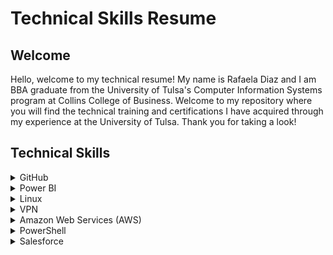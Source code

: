 <h1>Technical Skills Resume</h1>
<h2>Welcome</h2>
Hello, welcome to my technical resume! My name is Rafaela Diaz and I am BBA graduate from the University of Tulsa's Computer Information Systems program at Collins College of Business. Welcome to my repository where you will find the technical training and certifications I have acquired through my experience at the University of Tulsa. Thank you for taking a look!

<h2>Technical Skills</h2>

<details><summary>GitHub</summary>
          
<br /> I completed the following courses in the <a href="https://lab.github.com/courses">GitHub Learning Lab</a>. These courses helped me understand the basic Github workflow and taught me many useful fundamental Github skills such as how to stand up static pages, create and manage pull requests, facilitate collaboration, the use of Markdown and HTML to format webpages, and more.<br />
<br></br>
<h4>Courses:</h4>
<ul>
<li>Introduction to GitHub</li>
<li>Communicating using Markdown</li>
<li>Uploading your project to Github</li>
<li>GitHub Pages</li>
<li>Reviewing pull requests</li>
<li>Managing merge conflicts</li>
<li>Securing your workflows</li>
</ul>
<br />
<img src="firstday.png" alt="Github First Day Learning Path photo" />
<img src="firstweek.png" alt="Github First Week Learning Path photo" />
<img src="profile.png" alt="Github Profile RD photo" />
<br />
<br />

</details> 
          
<details><summary>Power BI</summary>
          
<br> I completed the <a href="https://www.edx.org/course/analyzing-and-visualizing-data-with-power-bi-0">Analyzing and Visualizing Data with Power BI</a> course on edX and completed the following courses. These courses taught me how to input data from different data sources, create interactive visual reports, add and modify elements on a dashboard, and transform and interpret different kinds of data.<br>
<br></br>
<h4>Courses:</h4> 
<ul>
<li>Power BI Desktop Data Transformations</li>
<li>Power BI Desktop Modelling</li>
<li>Power BI Desktop Visualization</li>
<li>Power BI Service</li>
<li>Working with Excel</li>
<li>Direct Connectivity</li>
<li>Developer API</li>
<li>Mobile App</li>
</ul>
<br>
<img src="PowerBICourse.png" alt="Power BI Course Completion">
<br>
<br></br>
After completing the Power BI edX course, I created the following dashboard using the <a                                       href="https://docs.microsoft.com/en-us/power-bi/sample-datasets#the-power-bi-samples-as-excel-files">Supplier Quality         Analysis sample data</a> provided by Microsoft. This dashboard shows the skills and knowledge I have gained throughout         this course, by using different visualization charts to effectively represent and communicate complex datasets.
Click the following link to watch a demonstration of my Power BI dashboard: <a                                                 href="https://youtu.be/b664ZzpZtSk">Rafaela Diaz Supplier Quality Analysis Dashboard Video</a>.
A link to my shared Dashboard in PowerBI is also available here: <a href="https://app.powerbi.com/groups/me/dashboards/3edb2d08-7596-4fa2-a038-d77650484157?ctid=d4ff013c-62b7-4167-924f-          5bd93e8202d3">Rafaela Diaz Supplier Quality Analysis Dashboard in Power BI</a>.
<br>
<br></br>
<img src="Dashboard Rafaela.png" alt="Power BI dashboard photo">
<br>
<br>
 
</details>
 
<details><summary>Linux</summary>
          
<br>I completed the LPI Linux Essentials Certification course on <a href="https://linuxacademy.com/">Linux Academy</a>. 
These courses helped me get started with the Linux operating system and the Linux kernel, as well as getting the basic skills for the Linux command line syntax. 
<br>
<br> 
<h4>Topics:</h4>
<ul>
<li>Linux Evolution and Popular Operating Systems</li>
<li>Major Open-Source Applications</li>
<li>Open-Source Software and Licensing</li>  
<li>ICT Skills and Working in Linux</li> 
<li>Command Line Basics</li>
<li>Using the Command Line to Get Help</li>
<li>Using Directories and Listing Files</li> 
<li>Creating, Moving, and Deleting Files</li> 
<li>Archiving Files on the Command Line</li> 
<li>Searching and Extracting Data from Files</li>
<li>Turning Commands into a Script</li>
<li>Choosing an Operating System</li>
<li>Understanding Computer Hardware</li>
<li>Where Data Is Stored</li> 
<li>Your Computer on the Network</li> 
<li>Basic Security and Identifying User Types</li> 
<li>Creating Users and Groups</li> 
<li>Managing File Permissions and Ownership</li>  
<li>Special Directories and Files</li>
</ul>
<h4> Certificate: </h4>
<img src="LinuxRafaela.png" alt="LPI Linux Essentials Certificate Course Completion">
<br>  
          
</details>
   
<details><summary>VPN</summary>

<br>
I installed the lastest version of Ubuntu server and configured my own IPSEC VPN in the cloud using the <a href="https://github.com/trailofbits/algo">Algo VPN</a> Ansible scripts provided by Trail of Bits. With the help of this tutorial, I successfully deployed the Algo server, configured VPN clients, set up an SSH tunnel, and added and removed users. 
I also had to set up an account with Digital Ocean, a cloud hosting provider, to run the VPN and download the Wireguard app for macOS to enable my VPN clients. 
<br>
<br>
<img src="AlgoVPN.png" alt="Algo VPN photo"> 
<br>
<br>

</details>
  
<details><summary>Amazon Web Services (AWS)</summary>
<br>
 I completed the AWS Essentials course on <a href="https://linuxacademy.com/">Linux Academy</a>. The course introduced me to the core AWS services, helped set up my own AWS account, and I was challenged with real-world scenarios and hands-on activities using the Linux live environment. I was provided with an introduction to Amazon's Identity Access Management, Elastic Compute Cloud, database services, Simple Notification System, Elastic Load Balancers, Auto Scaling, and Route 53. 
<br>
<br>
       
<h4>Topics:</h4>
<ul>
<li>AWS Essentials</li>
<li>Managing AWS Access with Users, Groups, and Roles</li>
<li>Identity and Access Management (IAM)</li>
<li>Networking Services and Connectivity</li>
<li>Virtual Private Cloud (VPC)</li>
<li>Compute Services</li>
<li>Elastic Cloud Compute (EC2)</li>
<li>Storage Services</li>
<li>Database Services</li>
<li>Monitoring, Alerts, and Notifications</li>
<li>Simple Notification Service (SNS)</li>
<li>Load Balancing, Elasticity, and Scalability</li>
<li>Elastic Load Balancer (ELB)</li>
<li>Auto Scaling</li>
<li>Route 53</li>
<li>Serverless Computing - Lambda</li>
</ul>
<br> 
<img src="AWSCertificate.png" alt="AWS photo">
<br>
<br>
      
</details>

<details><summary>PowerShell</summary>
<br> 
I completed the PowerShell 5 Essential Training on <a href="https://www.linkedin.com/learning/powershell-5-essential-training/welcome">LinkedIn Learning</a>.This training provided me a detailed overview and learning experience of Powershell 5 including how to get a hand from the help system, extend PowerShell with modules and snap-ins, harness the power of the PowerShell pipeline, and script and automate common administrative tasks. I was also introduced to one of PowerShell's most exciting features, remote management, which can be very useful for scaling management. 
<br>
<br>
       
<h4>Topics:</h4>
<ul>
<li>Installing Windows Management Framework 5</li>
<li>Running commands (cmdlets)</li>
<li>Discovering commands</li>
<li>Understanding cmdlet syntax</li>
<li>Resolving terse commands</li>
<li>Finding and using local modules</li>
<li>Working with files, printers, CSVs, and XML in the pipeline</li>
<li>Selecting, sorting, and filtering object data</li>
<li>Creating scripts</li>
<li>Automating tasks</li>
<li>Using PowerShell remoting</li>
</ul>
<br> 
<img src="PowerShell.png" alt="PowerShell photo">
<br>
<br>
  
</details>
     
<details><summary>Salesforce</summary>
<br>
I completed the Salesforce Admin Beginner training course on <a href="https://trailhead.salesforce.com/en/content/learn/trails/force_com_admin_beginner">Trailhead Salesforce</a>. This course taught me the basics of customizing and managing the Salesforce platform as an administrator and introduced me to some core skills including general, reporting, moblile, database, and data management skills. The modules covered in this training provided me a detailed overview of important tasks and subjects that are useful to know to get around Salesforce as an admin and enhance the user-side experience. 
<br>
<br>
       
<h4>Topics:</h4>
<ul>
<li>Salesforce Platform Basics</li>
<li>Data Modeling</li>
<li>Data Management</li>
<li>Lightning Experience Customization</li>
<li>User Engagement</li>
<li>Reports & Dashboards for Lightning Experience</li>
</ul>
<br> 
<img src="Salesforce1.png" alt="Salesforce1 photo">
<img src="Salesforce2.png" alt="Salesforce2 photo">
<img src="Salesforce3.png" alt="Salesforce3 photo">
<br>
<br>
</details>
  


        

 
